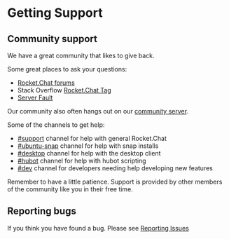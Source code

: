 # Getting Support

## Community support

We have a great community that likes to give back.

Some great places to ask your questions:

- [Rocket.Chat forums](https://forums.rocket.chat/)
- Stack Overflow [Rocket.Chat Tag](https://stackoverflow.com/questions/tagged/rocket.chat)
- [Server Fault](https://serverfault.com/search?q=Rocket.Chat)

Our community also often hangs out on our [community server](https://open.rocket.chat).

Some of the channels to get help:

- [#support](https://open.rocket.chat/channel/support) channel for help with general Rocket.Chat
- [#ubuntu-snap](https://open.rocket.chat/channel/ubuntu-snap) channel for help with snap installs
- [#desktop](https://open.rocket.chat/channel/desktop) channel for help with the desktop client
- [#hubot](https://open.rocket.chat/channel/hubot) channel for help with hubot scripting
- [#dev](https://open.rocket.chat/channel/dev) channel for developers needing help developing new features

Remember to have a little patience. Support is provided by other members of the community like you in their free time.

## Reporting bugs

If you think you have found a bug.  Please see [Reporting Issues](../contributing/reporting-issues/)
